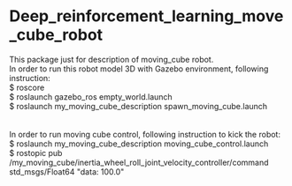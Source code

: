 # Deep_reinforcement_learning_move_cube_robot
This package just for description of moving_cube robot. <br>
In order to run this robot model 3D with Gazebo environment, following instruction: <br>
  $ roscore <br>
  $ roslaunch gazebo_ros empty_world.launch <br>
  $ roslaunch my_moving_cube_description spawn_moving_cube.launch <br>
<br> <br>
In order to run moving cube control, following instruction to kick the robot: <br>
  $ roslaunch my_moving_cube_description moving_cube_control.launch <br>
  $ rostopic pub /my_moving_cube/inertia_wheel_roll_joint_velocity_controller/command std_msgs/Float64 "data: 100.0"

  
